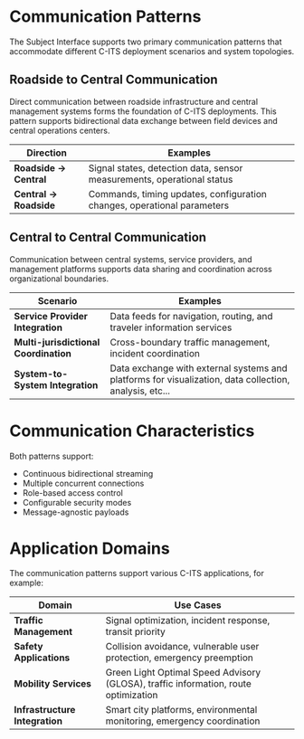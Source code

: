 # Communication Patterns

The Subject Interface supports two primary communication patterns that accommodate different C-ITS deployment scenarios and system topologies.

## Roadside to Central Communication

Direct communication between roadside infrastructure and central management systems forms the foundation of C-ITS deployments. This pattern supports bidirectional data exchange between field devices and central operations centers.

| Direction              | Examples                                                                |
| ---------------------- | ----------------------------------------------------------------------- |
| **Roadside → Central** | Signal states, detection data, sensor measurements, operational status  |
| **Central → Roadside** | Commands, timing updates, configuration changes, operational parameters |

## Central to Central Communication

Communication between central systems, service providers, and management platforms supports data sharing and coordination across organizational boundaries.

| Scenario                              | Examples                                                                                               |
| ------------------------------------- | ------------------------------------------------------------------------------------------------------ |
| **Service Provider Integration**      | Data feeds for navigation, routing, and traveler information services                                  |
| **Multi-jurisdictional Coordination** | Cross-boundary traffic management, incident coordination                                               |
| **System-to-System Integration**      | Data exchange with external systems and platforms for visualization, data collection, analysis, etc... |

# Communication Characteristics

Both patterns support:

- Continuous bidirectional streaming
- Multiple concurrent connections
- Role-based access control
- Configurable security modes
- Message-agnostic payloads

# Application Domains

The communication patterns support various C-ITS applications, for example:

| Domain | Use Cases |
|--------|----------|
| **Traffic Management** | Signal optimization, incident response, transit priority |
| **Safety Applications** | Collision avoidance, vulnerable user protection, emergency preemption |
| **Mobility Services** | Green Light Optimal Speed Advisory (GLOSA), traffic information, route optimization |
| **Infrastructure Integration** | Smart city platforms, environmental monitoring, emergency coordination |